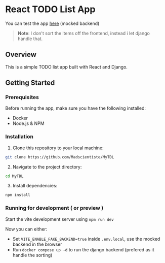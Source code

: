 # React TODO List App

You can test the app [here](tdl-liard.vercel.app) (mocked backend)

> **Note**: I don't sort the items off the frontend, instead i let django handle that.

## Overview

This is a simple TODO list app built with React and Django.

## Getting Started

### Prerequisites

Before running the app, make sure you have the following installed:

- Docker
- Node.js & NPM

### Installation

1. Clone this repository to your local machine:

```bash
git clone https://github.com/Madscientiste/MyTDL
```

2. Navigate to the project directory:

```bash
cd MyTDL
```

3. Install dependencies:

```bash
npm install
```

### Running for development ( or preview )

Start the vite development server using `npm run dev`

Now you can either:

- Set `VITE_ENABLE_FAKE_BACKEND=true` inside `.env.local`, use the mocked backend in the browser
- Run `docker compose up -d` to run the django backend (prefered as it handle the sorting)

